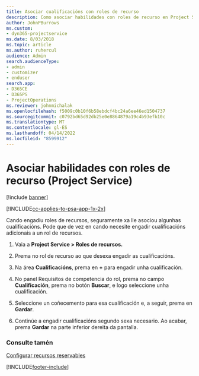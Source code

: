 ```yaml
---
title: Asociar cualificacións con roles de recurso
description: Como asociar habilidades con roles de recurso en Project Service
author: JohnPBurrows
ms.custom:
- dyn365-projectservice
ms.date: 8/03/2018
ms.topic: article
ms.author: ruhercul
audience: Admin
search.audienceType:
- admin
- customizer
- enduser
search.app:
- D365CE
- D365PS
- ProjectOperations
ms.reviewer: johnmichalak
ms.openlocfilehash: f5009c0b10f6b58ebdcf4bc24a6ee46ed1504737
ms.sourcegitcommit: c0792bd65d92db25e0e8864879a19c4b93efb10c
ms.translationtype: MT
ms.contentlocale: gl-ES
ms.lasthandoff: 04/14/2022
ms.locfileid: "8599912"
---
```

# <a name="associate-skills-with-resource-roles-project-service"></a>Asociar habilidades con roles de recurso (Project Service)

[!include [banner](../includes/psa-now-project-operations.md)]

[!INCLUDE[cc-applies-to-psa-app-1x-2x](../includes/cc-applies-to-psa-app-1x-2x.md)]

Cando engadiu roles de recursos, seguramente xa lle asociou algunhas cualificacións. Pode que de vez en cando necesite engadir cualificacións adicionais a un rol de recursos.  
  
1.  Vaia a **Project Service > Roles de recursos.**  
  
2.  Prema no rol de recurso ao que desexa engadir as cualificacións.  
  
3.  Na área **Cualificacións**, prema en **+** para engadir unha cualificación.  
  
4.  No panel Requisitos de competencia do rol, prema no campo **Cualificación**, prema no botón **Buscar**, e logo seleccione unha cualificación.  
  
5.  Seleccione un coñecemento para esa cualificación e, a seguir, prema en **Gardar**.  
  
6.  Continúe a engadir cualificacións segundo sexa necesario. Ao acabar, prema **Gardar** na parte inferior dereita da pantalla.  
  
### <a name="see-also"></a>Consulte tamén  
 [Configurar recursos reservables](../psa/set-up-resources.md)


[!INCLUDE[footer-include](../includes/footer-banner.md)]
